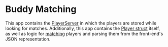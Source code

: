 # Buddy Matching
This app contains the [PlayerServer](lib/player_server/player_server.ex) in which the players are stored while looking for matches. 
Additionally, this app contains the [Player struct](lib/players/player.ex) itself, as well as logic for [matching](lib/players/matching.ex) players and parsing them from the front-end's JSON representation.
